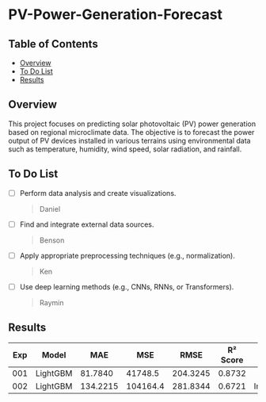# PV-Power-Generation-Forecast

## Table of Contents
- [Overview](#Overview)
- [To Do List](#To-Do-List)
- [Results](#Results)

## Overview
This project focuses on predicting solar photovoltaic (PV) power generation based on regional microclimate data. The objective is to forecast the power output of PV devices installed in various terrains using environmental data such as temperature, humidity, wind speed, solar radiation, and rainfall.

## To Do List
- [ ] Perform data analysis and create visualizations.
    > Daniel
- [ ] Find and integrate external data sources.
    > Benson
- [ ] Apply appropriate preprocessing techniques (e.g., normalization).
    > Ken
- [ ] Use deep learning methods (e.g., CNNs, RNNs, or Transformers).
    > Raymin

## Results
| Exp | Model    | MAE      | MSE      | RMSE     | R² Score | Note       |
| --- | -------- | -------- | -------- | -------- | -------- | ---------- |
| 001 | LightGBM | 81.7840  | 41748.5  | 204.3245 | 0.8732   |            |
| 002 | LightGBM | 134.2215 | 104164.4 | 281.8344 | 0.6721   | Individual |
